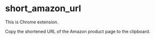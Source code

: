 # short_amazon_url

This is Chrome extension.

Copy the shortened URL of the Amazon product page to the clipboard.